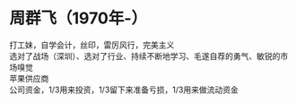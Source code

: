 # 周群飞（1970年-）
打工妹，自学会计，丝印，雷厉风行，完美主义      
选对了战场（深圳）、选对了行业、持续不断地学习、毛遂自荐的勇气、敏锐的市场嗅觉   
苹果供应商      
公司资金，1/3用来投资，1/3留下来准备亏损，1/3用来做流动资金

